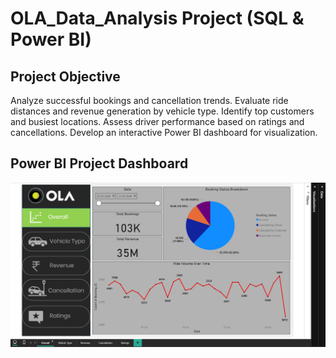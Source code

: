 # OLA_Data_Analysis Project (SQL & Power BI)
## Project Objective 
Analyze successful bookings and cancellation trends.
Evaluate ride distances and revenue generation by vehicle type.
Identify top customers and busiest locations.
Assess driver performance based on ratings and cancellations.
Develop an interactive Power BI dashboard for visualization.

## Power BI Project Dashboard
![Power BI Dashboard](https://github.com/Pranesh034/OLA_SQL-Power-BI-Project/blob/main/Overall.png)

